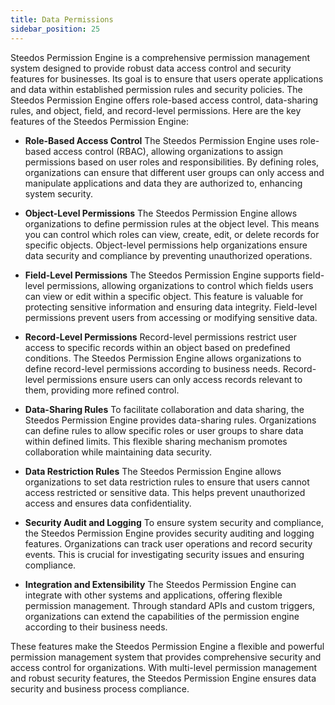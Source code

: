 ```yaml
---
title: Data Permissions
sidebar_position: 25
---
```


Steedos Permission Engine is a comprehensive permission management system designed to provide robust data access control and security features for businesses. Its goal is to ensure that users operate applications and data within established permission rules and security policies. The Steedos Permission Engine offers role-based access control, data-sharing rules, and object, field, and record-level permissions. Here are the key features of the Steedos Permission Engine:

- **Role-Based Access Control**
  The Steedos Permission Engine uses role-based access control (RBAC), allowing organizations to assign permissions based on user roles and responsibilities. By defining roles, organizations can ensure that different user groups can only access and manipulate applications and data they are authorized to, enhancing system security.

- **Object-Level Permissions**
  The Steedos Permission Engine allows organizations to define permission rules at the object level. This means you can control which roles can view, create, edit, or delete records for specific objects. Object-level permissions help organizations ensure data security and compliance by preventing unauthorized operations.

- **Field-Level Permissions**
  The Steedos Permission Engine supports field-level permissions, allowing organizations to control which fields users can view or edit within a specific object. This feature is valuable for protecting sensitive information and ensuring data integrity. Field-level permissions prevent users from accessing or modifying sensitive data.

- **Record-Level Permissions**
  Record-level permissions restrict user access to specific records within an object based on predefined conditions. The Steedos Permission Engine allows organizations to define record-level permissions according to business needs. Record-level permissions ensure users can only access records relevant to them, providing more refined control.

- **Data-Sharing Rules**
  To facilitate collaboration and data sharing, the Steedos Permission Engine provides data-sharing rules. Organizations can define rules to allow specific roles or user groups to share data within defined limits. This flexible sharing mechanism promotes collaboration while maintaining data security.

- **Data Restriction Rules**
  The Steedos Permission Engine allows organizations to set data restriction rules to ensure that users cannot access restricted or sensitive data. This helps prevent unauthorized access and ensures data confidentiality.

- **Security Audit and Logging**
  To ensure system security and compliance, the Steedos Permission Engine provides security auditing and logging features. Organizations can track user operations and record security events. This is crucial for investigating security issues and ensuring compliance.

- **Integration and Extensibility**
  The Steedos Permission Engine can integrate with other systems and applications, offering flexible permission management. Through standard APIs and custom triggers, organizations can extend the capabilities of the permission engine according to their business needs.

These features make the Steedos Permission Engine a flexible and powerful permission management system that provides comprehensive security and access control for organizations. With multi-level permission management and robust security features, the Steedos Permission Engine ensures data security and business process compliance.